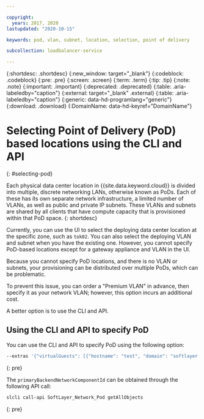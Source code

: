 ```yaml
---

copyright:
  years: 2017, 2020
lastupdated: "2020-10-15"

keywords: pod, vlan, subnet, location, selection, point of delivery

subcollection: loadbalancer-service

---
```


{:shortdesc: .shortdesc}
{:new_window: target="_blank"}
{:codeblock: .codeblock}
{:pre: .pre}
{:screen: .screen}
{:term: .term}
{:tip: .tip}
{:note: .note}
{:important: .important}
{:deprecated: .deprecated}
{:table: .aria-labeledby="caption"}
{:external: target="_blank" .external}
{:table: .aria-labeledby="caption"}
{:generic: data-hd-programlang="generic"}
{:download: .download}
{:DomainName: data-hd-keyref="DomainName"}

# Selecting Point of Delivery (PoD) based locations using the CLI and API
{: #selecting-pod}

Each physical data center location in {{site.data.keyword.cloud}} is divided into multiple, discrete networking LANs, otherwise known as PoDs. Each of these has its own separate network infrastructure, a limited number of VLANs, as well as public and private IP subnets. These VLANs and subnets are shared by all clients that have compute capacity that is provisioned within that PoD space.
{: shortdesc}

Currently, you can use the UI to select the deploying data center location at the specific zone, such as `tok02`. You can also select the deploying VLAN and subnet when you have the existing one. However, you cannot specify PoD-based locations except for a gateway appliance and VLAN in the UI.

Because you cannot specify PoD locations, and there is no VLAN or subnets, your provisioning can be distributed over multiple PoDs, which can be problematic. 

To prevent this issue, you can order a "Premium VLAN" in advance, then specify it as your network VLAN; however, this option incurs an additional cost. 

A better option is to use the CLI and API.

## Using the CLI and API to specify PoD

You can use the CLI and API to specify PoD using the following option:

```sh
--extras '{"virtualGuests": [{"hostname": "test", "domain": "softlayer.com", "primaryBackendNetworkComponent": {"router": {"id": 1673467}}}]}'
```
{: pre}

The `primaryBackendNetworkComponentId` can be obtained through the following API call:

```sh
slcli call-api SoftLayer_Network_Pod getAllObjects
```
{: pre}
